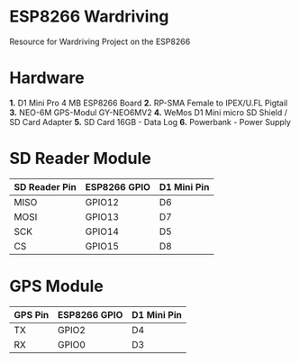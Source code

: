 # ESP8266 Wardriving
Resource for Wardriving Project on the ESP8266

# Hardware

**1.** D1 Mini Pro 4 MB ESP8266 Board
**2.** RP-SMA Female to IPEX/U.FL Pigtail
**3.** NEO-6M GPS-Modul GY-NEO6MV2
**4.** WeMos D1 Mini micro SD Shield / SD Card Adapter
**5.** SD Card 16GB - Data Log
**6.** Powerbank - Power Supply

# SD Reader Module

SD Reader Pin	| ESP8266 GPIO | D1 Mini Pin
------------- | ------------ | ------------  
MISO |	GPIO12 | D6
MOSI |	GPIO13 | D7
SCK |	GPIO14 | D5
CS | GPIO15 |	D8

# GPS Module

GPS Pin |	ESP8266 GPIO | D1 Mini Pin
------- | ------------ | -----------
TX | GPIO2 | D4
RX | GPIO0 | D3

